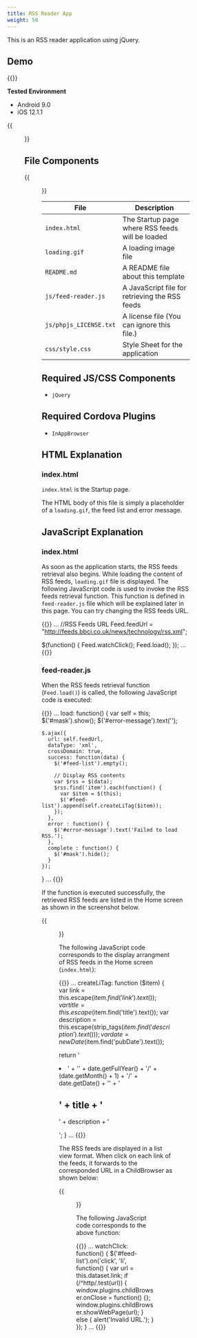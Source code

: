 ```yaml
---
title: RSS Reader App
weight: 50
---
```


This is an RSS reader application using jQuery.

## Demo 

{{<import pid="5c19c4b4e78885fc7a8d12a1" title="RSS Reader App  ">}}

**Tested Environment** 

- Android 9.0
- iOS 12.1.1

{{<figure src="/images/sampleapp/sample_rss_reader/rss_reader_2.png" width="300">}}      

##  File Components                                                                      

{{<figure src="/images/sampleapp/sample_rss_reader/rss_reader_1.png">}}           

| File | Description |
|------|-------------|
| `index.html` | The Startup page where RSS feeds will be loaded |
| `loading.gif` | A loading image file |
| `README.md` | A README file about this template |
| `js/feed-reader.js` | A JavaScript file for retrieving the RSS feeds |
| `js/phpjs_LICENSE.txt` | A license file (You can ignore this file.) |
| `css/style.css` | Style Sheet for the application |

## Required JS/CSS Components

- `jQuery`

## Required Cordova Plugins                                   

- `InAppBrowser`                                             

## HTML Explanation

### index.html

`index.html` is the Startup page.

The HTML body of this file is simply a placeholder of a `loading.gif`,
the feed list and error message.

## JavaScript Explanation

### index.html

As soon as the application starts, the RSS feeds retrieval also begins.
While loading the content of RSS feeds, `loading.gif` file is displayed.
The following JavaScript code is used to invoke the RSS feeds retrieval
function. This function is defined in `feed-reader.js` file which will be
explained later in this page. You can try changing the RSS feeds URL.

{{<highlight javascript>}}
...
//RSS Feeds URL
Feed.feedUrl = "http://feeds.bbci.co.uk/news/technology/rss.xml";

$(function() {
    Feed.watchClick();
    Feed.load();
});
...
{{</highlight>}}

### feed-reader.js

When the RSS feeds retrieval function (`Feed.load()`) is called, the
following JavaScript code is executed:

{{<highlight javascript>}}
...
load: function() {
    var self = this;
    $('#mask').show();
    $('#error-message').text('');

    $.ajax({
      url: self.feedUrl,
      dataType: 'xml',
      crossDomain: true,
      success: function(data) {
        $('#feed-list').empty();

        // Display RSS contents
        var $rss = $(data);
        $rss.find('item').each(function() {
          var $item = $(this);
          $('#feed-list').append(self.createLiTag($item));
        });
      },
      error : function() {
        $('#error-message').text('Failed to load RSS.');
      },
      complete : function() {
        $('#mask').hide();
      }
    });
  }
...
{{</highlight>}}

If the function is executed successfully, the retrieved RSS feeds are
listed in the Home screen as shown in the screenshot below.

{{<figure src="/images/sampleapp/sample_rss_reader/rss_reader_2.png" width="300">}}   

The following JavaScript code corresponds to the display arrangment of
RSS feeds in the Home screen (`index.html`):

{{<highlight javascript>}}
...
createLiTag: function ($item) {
  var link = this.escape($item.find('link').text());
  var title = this.escape($item.find('title').text());
  var description = this.escape(strip_tags($item.find('description').text()));
  var date = new Date($item.find('pubDate').text());

  return '<li class="feed-item" data-link="' + link + '">' +
    '<time>' + date.getFullYear() + '/' + (date.getMonth() + 1) + '/' + date.getDate() + '</time>' +
    '<h2>' + title + '</h2><p>' + description + '</p></li>';
}
...
{{</highlight>}}

The RSS feeds are displayed in a list view format. When click on each
link of the feeds, it forwards to the corresponded URL in a ChildBrowser
as shown below:

{{<figure src="/images/sampleapp/sample_rss_reader/rss_reader_3.png" width="300">}}  

The following JavaScript code corresponds to the above function:

{{<highlight javascript>}}
...
watchClick: function() {
  $('#feed-list').on('click', 'li', function() {
    var url = this.dataset.link;
    if (/^http/.test(url)) {
      window.plugins.childBrowser.onClose = function() {};
      window.plugins.childBrowser.showWebPage(url);
    } else {
      alert('Invalid URL.');
    }
  });
}
...
{{</highlight>}}
